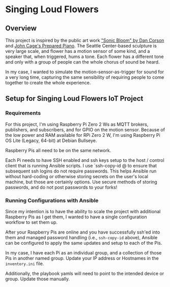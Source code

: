 # Singing Loud Flowers
## Overview
This project is inspired by the public art work ["Sonic Bloom" by Dan Corson](https://www.smithsonianmag.com/science-nature/sonic-bloom-a-new-solar-powered-sculpture-8992622/) and [John Cage's Prepared Piano](https://en.wikipedia.org/wiki/Works_for_prepared_piano_by_John_Cage). 
The Seattle Center-based sculpture is very large scale, and flower has a motion sensor of some kind, and a speaker that, when triggered, hums a tone. Each flower has a different tone and only with a group of people can the whole chorus of sound be heard. 

In my case, I wanted to simulate the motion-sensor-as-trigger for sound for a very long time, capturing the same sensibility of requiring people to come together to create the whole experience. 

## Setup for Singing Loud Flowers IoT Project
### Requirements
For this project, I'm using Raspberry Pi Zero 2 Ws as MQTT brokers, publishers, and subscribers, and for GPIO on the motion sensor. Because of the low power and RAM available for RPi Zero 2 W, I'm using Raspberry Pi OS Lite (Legacy, 64-bit) at Debian Bullseye. 

Raspberry Pis all need to be on the same network. 

Each Pi needs to have SSH enabled and ssh keys setup to the host / control client that is running Ansible scripts. I use `ssh-copy-id <username>@<remote-IP> to ensure that subsequent ssh logins do not require passwords. This helps Ansible run without hard-coding or otherwise storing secrets on the user's local machine, but those are certainly options. Use secure methods of storing passwords, and do not post passwords to your forks!

### Running Configurations with Ansible
Since my intention is to have the ability to scale the project with additional Raspberry Pis as I get them, I wanted to have a single configuration workflow to set them up. 

After your Raspberry Pis are online and you have successfully ssh'ed into them and managed password handling (i.e., `ssh-copy-id` above), Ansible can be configured to apply the same updates and setup to each of the Pis. 

In my case, I have each Pi as an individual group, and a collection of those Pis in another named group. Update your IP address or Hostnames in the `inventory.ini` file. 

Additionally, the playbook yamls will need to point to the intended device or group. Update those manually. 
